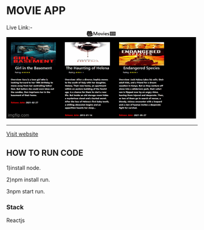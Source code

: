 # MOVIE APP
Live Link:-
<br>
<img src="https://github.com/shubhamy17/Moviecaard/blob/main/Gif.gif"/>
<br>
<hr>
<a href="https://moviecard-shubham.netlify.app/">Visit website</a>

## HOW TO RUN CODE
  1)install node.
  
  2)npm install run.
  
  3npm start run.
### Stack 
 Reactjs


